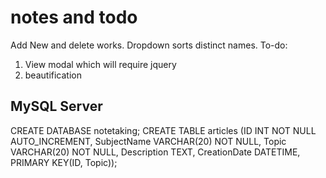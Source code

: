 #  notes and todo
Add New and delete works.
Dropdown sorts distinct  names.
To-do:
1. View modal which will require jquery
2. beautification

## MySQL Server 
CREATE DATABASE notetaking;
CREATE  TABLE articles (ID INT NOT NULL AUTO_INCREMENT, SubjectName VARCHAR(20) NOT NULL, Topic VARCHAR(20) NOT NULL, Description TEXT, CreationDate DATETIME, PRIMARY KEY(ID, Topic));